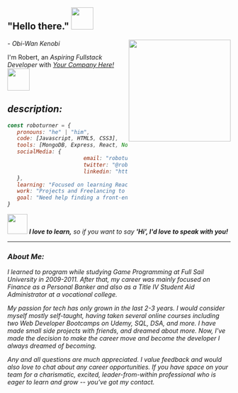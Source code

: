 <h2> "Hello there." <img src="https://images-wixmp-ed30a86b8c4ca887773594c2.wixmp.com/f/e7facb0b-5c97-4235-9e4c-b756b8a5fe26/dcmqphz-691e6781-8613-4994-9d68-c033ffa6280b.gif?token=eyJ0eXAiOiJKV1QiLCJhbGciOiJIUzI1NiJ9.eyJzdWIiOiJ1cm46YXBwOjdlMGQxODg5ODIyNjQzNzNhNWYwZDQxNWVhMGQyNmUwIiwiaXNzIjoidXJuOmFwcDo3ZTBkMTg4OTgyMjY0MzczYTVmMGQ0MTVlYTBkMjZlMCIsIm9iaiI6W1t7InBhdGgiOiJcL2ZcL2U3ZmFjYjBiLTVjOTctNDIzNS05ZTRjLWI3NTZiOGE1ZmUyNlwvZGNtcXBoei02OTFlNjc4MS04NjEzLTQ5OTQtOWQ2OC1jMDMzZmZhNjI4MGIuZ2lmIn1dXSwiYXVkIjpbInVybjpzZXJ2aWNlOmZpbGUuZG93bmxvYWQiXX0.5gTYIE1QslSwFPgKVI5wIuh8Fiy3BHfelkcR1jHkXVU" width="50"></h2><em>- Obi-Wan Kenobi</em>
<img align='right' src="https://young.scot/media/1513/working_information_digtialcareermythbustersgif_001.jpg" width="230">
<p>I'm Robert, an <em>Aspiring Fullstack Developer</em> with <em><a href="https://i.imgur.com/3RzqP13.jpg">Your Company Here!</a>&nbsp;&nbsp;<img src="https://66.media.tumblr.com/tumblr_ma0zhrQixj1rfjowdo1_500.gif" width="50"></br>

## description:
```javascript
const roboturner = {
   pronouns: "he" | "him",
   code: [Javascript, HTML5, CSS3],
   tools: [MongoDB, Express, React, Node, Docker],
   socialMedia: {
                        email: "roboturnerdev@gmail.com",
                        twitter: "@robo_turner",
                        linkedin: "https://www.linkedin.com/in/rwturnerjr/"
   },
   learning: "Focused on learning React",
   work: "Projects and Freelancing to build a portfolio.",
   goal: "Need help finding a front-end developer role in a great team!"
}
```

<img src="https://c.tenor.com/6ph1w40DrykAAAAi/handshake-joypixels.gif" width="45"> <em><b>I love to learn,</b> so if you want to say <b>'Hi', I'd love to speak with you!</b></em>

---

### About Me:
I learned to program while studying Game Programming at Full Sail University in 2009-2011. After that, my career was mainly focused on Finance as a Personal Banker and also as a Title IV Student Aid Administrator at a vocational college.

My passion for tech has only grown in the last 2-3 years. I would consider myself mostly self-taught, having taken several online courses including two Web Developer Bootcamps on Udemy, SQL, DSA, and more. I have made small side projects with friends, and dreamed about more. Now, I've made the decision to make the career move and become the developer I always dreamed of becoming.
   
Any and all questions are much appreciated. I value feedback and would also love to chat about any career opportunities. If you have space on your team for a charismatic, excited, leader-from-within professional who is eager to learn and grow -- you've got my contact.
